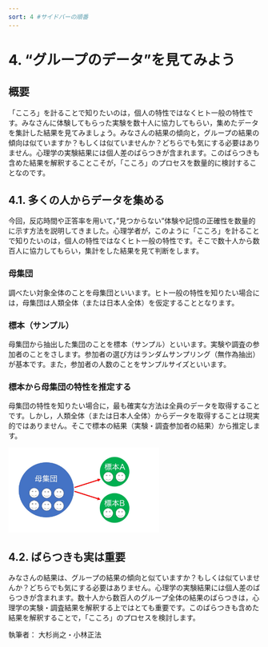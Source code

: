 ```yaml
---
sort: 4 #サイドバーの順番
---
```

# 4. “グループのデータ”を見てみよう

## 概要
「こころ」を計ることで知りたいのは，個人の特性ではなくヒト一般の特性です。みなさんに体験してもらった実験を数十人に協力してもらい，集めたデータを集計した結果を見てみましょう。みなさんの結果の傾向と，グループの結果の傾向は似ていますか？もしくは似ていませんか？どちらでも気にする必要はありません。心理学の実験結果には個人差のばらつきが含まれます。このばらつきも含めた結果を解釈することこそが，「こころ」のプロセスを数量的に検討することなのです。

## 4.1. 多くの人からデータを集める
今回，反応時間や正答率を用いて，”見つからない”体験や記憶の正確性を数量的に示す方法を説明してきました。心理学者が，このように「こころ」を計ることで知りたいのは，個人の特性ではなくヒト一般の特性です。そこで数十人から数百人に協力してもらい，集計をした結果を見て判断をします。

### 母集団
調べたい対象全体のことを母集団といいます。ヒト一般の特性を知りたい場合には，母集団は人類全体（または日本人全体）を仮定することとなります。

### 標本（サンプル）
母集団から抽出した集団のことを標本（サンプル）といいます。実験や調査の参加者のことをさします。参加者の選び方はランダムサンプリング（無作為抽出）が基本です。また，参加者の人数のことをサンプルサイズといいます。

### 標本から母集団の特性を推定する
母集団の特性を知りたい場合に，最も確実な方法は全員のデータを取得することです。しかし，人類全体（または日本人全体）からデータを取得することは現実的ではありません。そこで標本の結果（実験・調査参加者の結果）から推定します。

<img src='./image/group.jpeg' width='60%'>

## 4.2. ばらつきも実は重要
みなさんの結果は、グループの結果の傾向と似ていますか？もしくは似ていませんか？どちらでも気にする必要はありません。心理学の実験結果には個人差のばらつきが含まれます。数十人から数百人のグループ全体の結果のばらつきは，心理学の実験・調査結果を解釈する上ではとても重要です。このばらつきも含めた結果を解釈することで，「こころ」のプロセスを検討します。

執筆者： 大杉尚之・小林正法